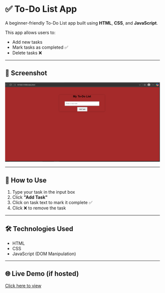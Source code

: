 # ✅ To-Do List App

A beginner-friendly To-Do List app built using **HTML**, **CSS**, and **JavaScript**.

This app allows users to:
- Add new tasks
- Mark tasks as completed ✅
- Delete tasks ❌

---

## 📸 Screenshot

![Screenshot](Screenshot.png)

---

## 🚀 How to Use

1. Type your task in the input box  
2. Click **"Add Task"**  
3. Click on task text to mark it complete ✅  
4. Click ❌ to remove the task

---

## 🛠️ Technologies Used

- HTML
- CSS
- JavaScript (DOM Manipulation)

---

## 🌐 Live Demo (if hosted)

[Click here to view](https://github.com/Shraddha22464.github.io/ToDo-App)







